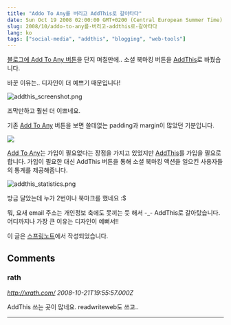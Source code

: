 ```yaml
---
title: "Addo To Any를 버리고 AddThis로 갈아타다"
date: Sun Oct 19 2008 02:00:00 GMT+0200 (Central European Summer Time)
slug: 2008/10/addo-to-any를-버리고-addthis로-갈아타다
lang: ko
tags: ["social-media", "addthis", "blogging", "web-tools"]
---
```


[블로그에 Add To Any 버튼](/2008/10/블로그에-add-to-any-버튼을-달다)을 단지 며칠만에.. 소셜 북마킹 버튼을 [AddThis](http://www.addthis.com/)로 바꿨습니다.

 

바꾼 이유는.. 디자인이 더 예쁘기 때문입니다!

![addthis_screenshot.png](http://rath.springnote.com/pages/1957084/attachments/875710)

조막만하고 훨씬 더 이쁘네요.

 

기존 [Add To Any](http://www.addtoany.com/) 버튼을 보면 쓸데없는 padding과 margin이 많았던 기분입니다.

![](http://rath.springnote.com/pages/1935428/attachments/861672)

[Add To Any](http://www.addtoany.com/)는 가입이 필요없다는 장점을 가지고 있었지만 [AddThis](http://www.addthis.com/)를 가입을 필요로 합니다. 가입이 필요한 대신 AddThis 버튼을 통해 소셜 북마킹 액션을 일으킨 사용자들의 통계를 제공해줍니다.

![addthis_statistics.png](http://rath.springnote.com/pages/1957084/attachments/875712)

방금 달았는데 누가 2번이나 북마크를 했네요 :$

 

뭐, 요새 email 주소는 개인정보 축에도 못끼는 듯 해서 -_- AddThis로 갈아탔습니다. 어디까지나 가장 큰 이유는 디자인이 예뻐서!!

 

이 글은 [스프링노트](http://rath.springnote.com/pages/1957084)에서 작성되었습니다.

## Comments

### rath
*http://xrath.com/*
*2008-10-21T19:55:57.000Z*

AddThis 쓰는 곳이 많네요. readwriteweb도 쓰고..

---
